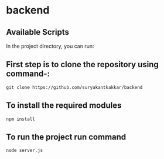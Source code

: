 # backend
## Available Scripts

In the project directory, you can run:

## First step is to clone the repository using command-:
`git clone https://github.com/suryakantkakkar/backend`

## To install the required modules
`npm install`

## To run the project run command
`node server.js`
